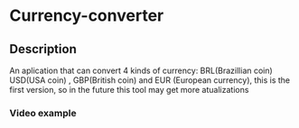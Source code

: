# Currency-converter

## Description

An aplication that can convert 4 kinds of currency: BRL(Brazillian coin) USD(USA coin) , GBP(British coin) and EUR (European currency), this is the first version, so in the future this tool may get more atualizations

### Video example

